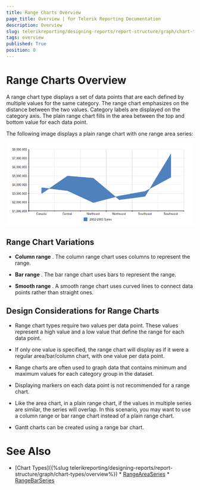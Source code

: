 ```yaml
---
title: Range Charts Overview
page_title: Overview | for Telerik Reporting Documentation
description: Overview
slug: telerikreporting/designing-reports/report-structure/graph/chart-types/range-charts/overview
tags: overview
published: True
position: 0
---
```


# Range Charts Overview



A range chart type displays a set of data points that are each defined by multiple values for the same category.        The range chart emphasizes on the distance between the two values. Category labels are displayed on the category axis.        The plain range chart fills in the area between the top and bottom value for each data point.

The following image displays a plain range chart with one range area series:  

  ![Range Area Chart](images/Graph/RangeAreaChart.png)

## Range Chart Variations

* __Column range__ . The column range chart uses columns to represent the range.

* __Bar range__ . The bar range chart uses bars to represent the range. 

* __Smooth range__ . A smooth range chart uses curved lines to connect data points rather than straight ones.

## Design Considerations for Range Charts

* Range chart types require two values per data point. These values represent a high value and a low value that define                the range for each data point. 

* If only one value is specified, the range chart will display as if it were a regular area/bar/column chart, with                one value per data point.

* Range charts are often used to graph data that contains minimum and maximum values for each category group in                the dataset.

* Displaying markers on each data point is not recommended for a range chart.

* Like the area chart, in a plain range chart, if the values in multiple series are similar, the series will overlap.                In this scenario, you may want to use a column range or bar range chart instead of a plain range chart.

* Gantt charts can be created using a range bar chart.

# See Also

 * [Chart Types]({%slug telerikreporting/designing-reports/report-structure/graph/chart-types/overview%}) * [RangeAreaSeries](/reporting/api/Telerik.Reporting.RangeAreaSeries)  * [RangeBarSeries](/reporting/api/Telerik.Reporting.RangeBarSeries) 
